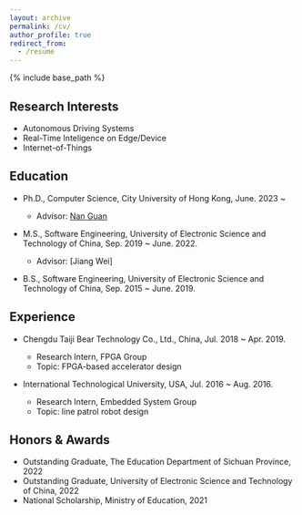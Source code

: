 ```yaml
---
layout: archive
permalink: /cv/
author_profile: true
redirect_from:
  - /resume
---
```


{% include base_path %}

## Research Interests
* Autonomous Driving Systems
* Real-Time Inteligence on Edge/Device 
* Internet-of-Things

## Education
* Ph.D., Computer Science, City University of Hong Kong, June. 2023 ~
  * Advisor: [Nan Guan](https://www.cs.cityu.edu.hk/~nanguan/) 

* M.S., Software Engineering, University of Electronic Science and Technology of China, Sep. 2019 ~ June. 2022.
  * Advisor: [Jiang Wei] 

* B.S., Software Engineering, University of Electronic Science and Technology of China, Sep. 2015 ~ June. 2019.

## Experience
* Chengdu Taiji Bear Technology Co., Ltd., China, Jul. 2018 ~ Apr. 2019.
  * Research Intern, FPGA Group
  * Topic: FPGA-based accelerator design

* International Technological University, USA, Jul. 2016 ~ Aug. 2016.
  * Research Intern, Embedded System Group
  * Topic: line patrol robot design

## Honors & Awards
* Outstanding Graduate, The Education Department of Sichuan Province, 2022 
* Outstanding Graduate, University of Electronic Science and Technology of China, 2022
* National Scholarship, Ministry of Education, 2021
